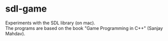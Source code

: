 # sdl-game
Experiments with the SDL library (on mac).<br>
The programs are based on the book "Game Programming in C++" (Sanjay Mahdav).
